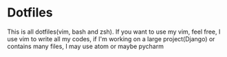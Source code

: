 # Dotfiles
This is all dotfiles(vim, bash and zsh). If you want to use my vim, feel free, I use vim to write all my codes, if I'm working on a large project(Django) or contains many files, I may use atom or maybe pycharm
